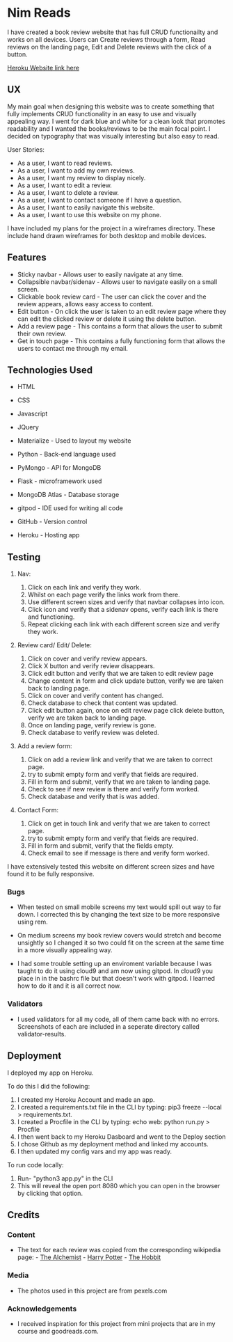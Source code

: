 # Nim Reads



I have created a book review website that has full CRUD functionailty and works on all devices. Users can Create reviews through a form, Read reviews on the landing page, Edit and Delete reviews with the click of a button.

[Heroku Website link here](https://nim-reads.herokuapp.com/) 
## UX
 
My main goal when designing this website was to create something that fully implements CRUD functionality in an easy to use and visually appealing way. I went for dark blue and white for a clean look that promotes readability and I wanted the books/reviews to be the main focal point. I decided on typography that was visually interesting but also easy to read.   

User Stories:
- As a user, I want to read reviews.
- As a user, I want to add my own reviews.
- As a user, I want my review to display nicely.
- As a user, I want to edit a review.
- As a user, I want to delete a review.
- As a user, I want to contact someone if I have a question.
- As a user, I want to easily navigate this website.
- As a user, I want to use this website on my phone. 


I have included my plans for the project in a wireframes directory. These include hand drawn wireframes for both desktop and mobile devices.

## Features
 
- Sticky navbar - Allows user to easily navigate at any time.
- Collapsible navbar/sidenav - Allows user to navigate easily on a small screen.
- Clickable book review card - The user can click the cover and the review appears, allows easy access to content.
- Edit button - On click the user is taken to an edit review page where they can edit the clicked review or delete it using the delete button.
- Add a review page - This contains a form that allows the user to submit their own review.
- Get in touch page - This contains a fully functioning form that allows the users to contact me through my email.

## Technologies Used


- HTML
- CSS
- Javascript
- JQuery
- Materialize - Used to layout my website

- Python - Back-end language used
- PyMongo - API for MongoDB
- Flask - microframework used

- MongoDB Atlas - Database storage

- gitpod - IDE used for writing all code
- GitHub - Version control
- Heroku - Hosting app

## Testing

1. Nav:
   1. Click on each link and verify they work.
   2. Whilst on each page verify the links work from there.
   3. Use different screen sizes and verify that navbar collapses into icon.
   4. Click icon and verify that a sidenav opens, verify each link is there and functioning.
   4. Repeat clicking each link with each different screen size and verify they work. 

2. Review card/ Edit/ Delete:
    1. Click on cover and verify review appears.
    2. Click X button and verify review disappears.
    3. Click edit button and verify that we are taken to edit review page 
    4. Change content in form and click update button, verify we are taken back to landing page.
    5. Click on cover and verify content has changed.
    6. Check database to check that content was updated.
    7. Click edit button again, once on edit review page click delete button, verify we are taken back to landing page.
    8. Once on landing page, verify review is gone.
    9. Check database to verify review was deleted.

3. Add a review form:
   1. Click on add a review link and verify that we are taken to correct page.
   2. try to submit empty form and verify that fields are required.
   3. Fill in form and submit, verify that we are taken to landing page.
   4. Check to see if new review is there and verify form worked.
   5. Check database and verify that is was added.

4. Contact Form:
   1. Click on get in touch link and verify that we are taken to correct page.
   2. try to submit empty form and verify that fields are required.
   3. Fill in form and submit, verify that the fields empty.
   4. Check email to see if message is there and verify form worked.

I have extensively tested this website on different screen sizes and have found it to be fully responsive.



  ### Bugs

  - When tested on small mobile screens my text would spill out way to far down. I corrected this by changing the text size to be more responsive using rem.
  - On medium screens my book review covers would stretch and become unsightly so I changed it so two could fit on the screen at the same time in a more visually appealing way. 

  - I had some trouble setting up an enviroment variable because I was taught to do it using cloud9 and am now using gitpod. In cloud9 you place in in the bashrc file but that doesn't work with gitpod. I learned how to do it and it is all correct now.  


### Validators

  - I used validators for all my code, all of them came back with no errors. Screenshots of each are included in a seperate directory called validator-results.


## Deployment

I deployed my app on Heroku.

To do this I did the following:

1. I created my Heroku Account and made an app.
2. I created a requirements.txt file in the CLI by typing: pip3 freeze --local > requirements.txt.
3. I created a Procfile in the CLI by typing: echo web: python run.py > Procfile
4. I then went back to my Heroku Dasboard and went to the Deploy section
5. I chose Github as my deployment method and linked my accounts.
6. I then updated my config vars and my app was ready.


To run code locally:

1. Run- "python3 app.py" in the CLI 
2. This will reveal the open port 8080 which you can open in the browser by clicking that option. 

## Credits

### Content
- The text for each review was copied from the corresponding wikipedia page:
            - [The Alchemist](https://en.wikipedia.org/wiki/The_Alchemist_(novel))
            - [Harry Potter](https://en.wikipedia.org/wiki/Harry_Potter_and_the_Philosopher%27s_Stone)
            - [The Hobbit](https://en.wikipedia.org/wiki/The_Hobbit)

### Media
- The photos used in this project are from pexels.com

### Acknowledgements

- I received inspiration for this project from mini projects that are in my course and goodreads.com.

